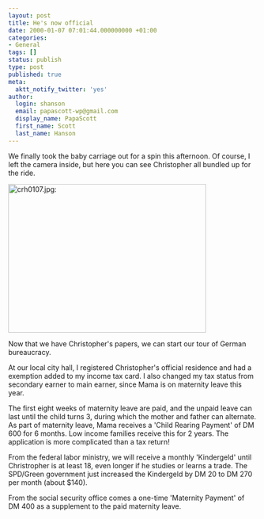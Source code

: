 ```yaml
---
layout: post
title: He's now official
date: 2000-01-07 07:01:44.000000000 +01:00
categories:
- General
tags: []
status: publish
type: post
published: true
meta:
  aktt_notify_twitter: 'yes'
author:
  login: shanson
  email: papascott-wp@gmail.com
  display_name: PapaScott
  first_name: Scott
  last_name: Hanson
---
```

<p>We finally took the baby carriage out for a spin this afternoon. Of course, I left the camera inside, but here you can see Christopher all bundled up for the ride.</p>
<p><img src="https://res.cloudinary.com/papascott/image/upload/wordpress/wp-content/uploads/2000/01/crh0107.jpg" height="300" width="400" border="0" alt="crh0107.jpg: " /></p>
<p>Now that we have Christopher's papers, we can start our tour of German bureaucracy.</p>
<p>At our local city hall, I registered Christopher's official residence and had a exemption added to my income tax card. I also changed my tax status from secondary earner to main earner, since Mama is on maternity leave this year.</p>
<p>The first eight weeks of maternity leave are paid, and the unpaid leave can last until the child turns 3, during which the mother and father can alternate. As part of maternity leave, Mama receives a 'Child Rearing Payment' of DM 600 for 6 months.  Low income families receive this for 2 years. The application is more complicated than a tax return!</p>
<p>From the federal labor ministry, we will receive a monthly 'Kindergeld' until Christropher is at least 18, even longer if he studies or learns a trade. The SPD/Green government just increased the Kindergeld by DM 20 to DM 270 per month (about $140).</p>
<p>From the social security office comes a one-time 'Maternity Payment' of DM 400 as a supplement to the paid maternity leave.</p>
